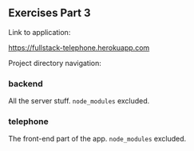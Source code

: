## Exercises Part 3

Link to application:

<https://fullstack-telephone.herokuapp.com>

Project directory navigation:

### backend

All the server stuff. `node_modules` excluded.

### telephone

The front-end part of the app. `node_modules` excluded.